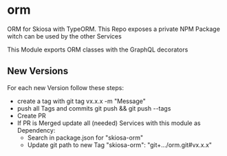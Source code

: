 # orm
ORM for Skiosa with TypeORM.
This Repo exposes a private NPM Package witch can be used by the other Services

This Module exports ORM classes with the GraphQL decorators

## New Versions

For each new Version follow these steps:
 * create a tag with git tag vx.x.x -m "Message"
 * push all Tags and commits git push && git push --tags
 * Create PR
 * If PR is Merged update all (needed) Services with this module as Dependency:
   * Search in package.json for "skiosa-orm"
   * Update git path to new Tag "skiosa-orm": "git+.../orm.git#vx.x.x"